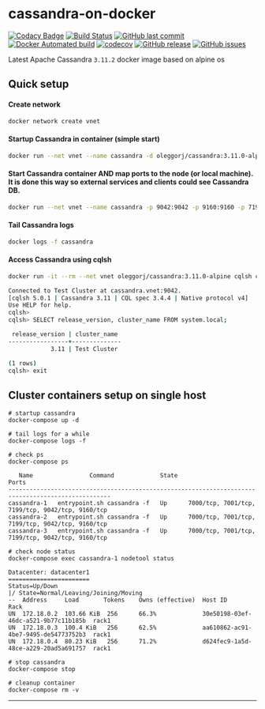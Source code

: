 # cassandra-on-docker

[![Codacy Badge](https://api.codacy.com/project/badge/Grade/6ea5114267b848cca9799603bbffa7bc)](https://app.codacy.com/app/oleggorj/cassandra-on-docker?utm_source=github.com&utm_medium=referral&utm_content=OlegGorj/cassandra-on-docker&utm_campaign=badger)
[![Build Status](https://travis-ci.org/OlegGorj/cassandra-on-docker.svg?branch=master)](https://travis-ci.org/OlegGorj/cassandra-on-docker)
[![GitHub last commit](https://img.shields.io/github/last-commit/google/skia.svg?branch=master)](https://travis-ci.org/OlegGorj/cassandra-on-docker)
[![Docker Automated build](https://img.shields.io/docker/automated/jrottenberg/ffmpeg.svg)](https://dockerbuildbadges.quelltext.eu/status.svg?organization=oleggorj&repository=cassandra-on-docker)
[![codecov](https://codecov.io/gh/OlegGorj/cassandra-on-docker/branch/master/graph/badge.svg)](https://codecov.io/gh/OlegGorj/cassandra-on-docker)
[![GitHub release](https://img.shields.io/github/release/OlegGorj/cassandra-on-docker.svg)](https://github.com/OlegGorj/cassandra-on-docker/releases)
[![GitHub issues](https://img.shields.io/github/issues/OlegGorj/cassandra-on-docker.svg)](https://github.com/OlegGorj/cassandra-on-docker/issues)


Latest Apache Cassandra `3.11.2` docker image based on alpine os


## Quick setup

#### Create network

```bash
docker network create vnet

```

#### Startup Cassandra in container (simple start)

```bash
docker run --net vnet --name cassandra -d oleggorj/cassandra:3.11.0-alpine
```

#### Start Cassandra container AND map ports to the node (or local machine). It is done this way so external services and clients could see Cassandra DB.

```bash
docker run --net vnet --name cassandra -p 9042:9042 -p 9160:9160 -p 7199:7199 -d oleggorj/cassandra:3.11.0-alpine
```

#### Tail Cassandra logs

```bash
docker logs -f cassandra
```

#### Access Cassandra using cqlsh

```bash
docker run -it --rm --net vnet oleggorj/cassandra:3.11.0-alpine cqlsh cassandra.vnet

Connected to Test Cluster at cassandra.vnet:9042.
[cqlsh 5.0.1 | Cassandra 3.11 | CQL spec 3.4.4 | Native protocol v4]
Use HELP for help.
cqlsh>
cqlsh> SELECT release_version, cluster_name FROM system.local;

 release_version | cluster_name
-----------------+--------------
            3.11 | Test Cluster

(1 rows)
cqlsh> exit

```

## Cluster containers setup on single host

```
# startup cassandra
docker-compose up -d

# tail logs for a while
docker-compose logs -f

# check ps
docker-compose ps

   Name                Command             State                        Ports                       
---------------------------------------------------------------------------------------------------
cassandra-1   entrypoint.sh cassandra -f   Up      7000/tcp, 7001/tcp, 7199/tcp, 9042/tcp, 9160/tcp
cassandra-2   entrypoint.sh cassandra -f   Up      7000/tcp, 7001/tcp, 7199/tcp, 9042/tcp, 9160/tcp
cassandra-3   entrypoint.sh cassandra -f   Up      7000/tcp, 7001/tcp, 7199/tcp, 9042/tcp, 9160/tcp

# check node status
docker-compose exec cassandra-1 nodetool status

Datacenter: datacenter1
=======================
Status=Up/Down
|/ State=Normal/Leaving/Joining/Moving
--  Address     Load       Tokens    Owns (effective)  Host ID                               Rack
UN  172.18.0.2  103.66 KiB  256      66.3%             30e50198-03ef-46dc-a521-9b77c11b185b  rack1
UN  172.18.0.3  100.4 KiB   256      62.5%             aa610862-ac91-4be7-9495-de54773752b3  rack1
UN  172.18.0.4  80.23 KiB   256      71.2%             d624fec9-1a5d-48ce-a229-20ad5a691757  rack1

# stop cassandra  
docker-compose stop

# cleanup container
docker-compose rm -v

```


---
